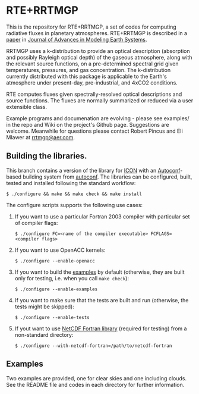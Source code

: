 # RTE+RRTMGP

This is the repository for RTE+RRTMGP, a set of codes for computing radiative fluxes in planetary atmospheres. RTE+RRTMGP is described in a [paper](https://doi.org/10.1029/2019MS001621) in [Journal of Advances in Modeling Earth Systems](http://james.agu.org).

RRTMGP uses a k-distribution to provide an optical description (absorption and possibly Rayleigh optical depth) of the gaseous atmosphere, along with the relevant source functions, on a pre-determined spectral grid given temperatures, pressures, and gas concentration. The k-distribution currently distributed with this package is applicable to the Earth's atmosphere under present-day, pre-industrial, and 4xCO2 conditions.

RTE computes fluxes given spectrally-resolved optical descriptions and source functions. The fluxes are normally summarized or reduced via a user extensible class.

Example programs and documenation are evolving - please see examples/ in the repo and Wiki on the project's Github page. Suggestions are welcome. Meanwhile for questions please contact Robert Pincus and Eli Mlawer at rrtmgp@aer.com.

## Building the libraries.

This branch contains a version of the library for [ICON](https://code.mpimet.mpg.de/projects/iconpublic) with an [Autoconf](https://www.gnu.org/software/autoconf/)-based building system from [autoconf](https://github.com/RobertPincus/rte-rrtmgp/tree/autoconf).
The libraries can be configured, built, tested and installed following the standard workflow:

```shell
$ ./configure && make && make check && make install
```

The configure scripts supports the following use cases:
1. If you want to use a particular Fortran 2003 compiler with particular set of compiler flags:
    ```shell
    $ ./configure FC=<name of the compiler executable> FCFLAGS=<compiler flags>
    ```
2. If you want to use OpenACC kernels:
    ```shell
    $ ./configure --enable-openacc
    ```
3. If you want to build the [examples](#examples) by default (otherwise, they are built only for testing, i.e. when you call `make check`):
    ```shell
    $ ./configure --enable-examples
    ```
4. If you want to make sure that the tests are built and run (otherwise, the tests might be skipped):
    ```shell
    $ ./configure --enable-tests
    ```
5. If yout want to use [NetCDF Fortran library](https://www.unidata.ucar.edu/software/netcdf/docs-fortran/) (required for testing) from a non-standard directory:
    ```shell
    $ ./configure --with-netcdf-fortran=/path/to/netcdf-fortran
    ```

## Examples

Two examples are provided, one for clear skies and one including clouds. See the README file and codes in each directory for further information. 
